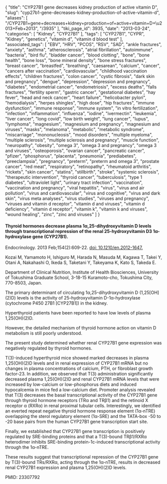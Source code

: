 {
    "title": "CYP27B1 gene decreases kidney production of active vitamin D",
    "slug": "cyp27b1-gene-decreases-kidney-production-of-active-vitamin-d",
    "aliases": [
        "/CYP27B1+gene+decreases+kidney+production+of+active+vitamin+D+\u2013+Feb+2013",
        "/3935"
    ],
    "tiki_page_id": 3935,
    "date": "2013-03-24",
    "categories": [
        "Kidney",
        "CYP27B1"
    ],
    "tags": [
        "CYP27B1",
        "CYPR",
        "Kidney",
        "genetics",
        "vitamin d",
        "vitamin d blood test"
    ],
    "associated_tags": [
        "EBV",
        "HRV",
        "PCOS",
        "RSV",
        "SAD",
        "ankle fractures",
        "anxiety",
        "asthma",
        "atherosclerosis",
        "atrial fibrillation",
        "autoimmune",
        "bacteria",
        "bird flu",
        "bladder cancer",
        "blood clotting",
        "bone",
        "bone health",
        "bone loss",
        "bone mineral density",
        "bone stress fractures",
        "breast cancer",
        "breastfed",
        "breathing",
        "caesarean",
        "calcium",
        "cancer",
        "cancers after vaccination",
        "cardiovascular",
        "childhood vaccination effects",
        "children fractures",
        "colon cancer",
        "cystic fibrosis",
        "dark skin and pregnancy",
        "dengue",
        "depression",
        "depression and pregnancy",
        "diabetes",
        "endometrial cancer",
        "endometriosis",
        "excess deaths",
        "falls fractures",
        "fertility sperm",
        "gastric cancer",
        "gestational diabetes",
        "hay fever",
        "head and neck cancer",
        "heart failure",
        "helicobacter pylori",
        "hemodialysis",
        "herpes shingles",
        "high dose",
        "hip fractures",
        "immune dysfunction",
        "immune response",
        "immune system",
        "in vitro fertilization",
        "infection",
        "inflammation",
        "influenza",
        "iodine",
        "ivermectin",
        "leukemia",
        "liver cancer",
        "long covid",
        "low birth weight",
        "lung cancer",
        "lupus",
        "lymphoma",
        "magnesium",
        "magnesium and pregnancy",
        "magnesium and viruses",
        "masks",
        "melanoma",
        "metabolic",
        "metabolic syndrome",
        "miscarriage",
        "mononucleosis",
        "mood disorders",
        "multiple myeloma",
        "multiple sclerosis",
        "multiple sclerosis and pregnancy",
        "muscle function",
        "neuropathy",
        "obesity",
        "omega 3",
        "omega 3 and pregnancy",
        "omega 3 and viruses",
        "osteoporosis",
        "ovarian cancer",
        "pancreatic cancer",
        "pfizer",
        "phosphorus",
        "placenta",
        "pneumonia",
        "prediabetes",
        "preeclampsia",
        "pregnancy",
        "preterm",
        "preterm and omega 3",
        "prostate cancer",
        "red meat",
        "respiratory",
        "retinopathy",
        "rheumatoid arthritis",
        "rickets",
        "skin cancer",
        "statins",
        "stillbirth",
        "stroke",
        "systemic sclerosis",
        "therapeutic intervention",
        "thyroid cancer",
        "tuberculosis",
        "type 1 diabetes",
        "ultraviolet light",
        "urinary tract infection",
        "vaccination",
        "vaccination and pregnancy",
        "viral hepatitis",
        "virus",
        "virus and air pollution",
        "virus and cardiovascular",
        "virus and cognitive",
        "virus and dark skin",
        "virus meta analyses",
        "virus studies",
        "viruses and pregnancy",
        "viruses and vitamin d receptor",
        "vitamin d and viruses",
        "vitamin d deficiency",
        "vitamin d receptor",
        "vitamin k",
        "vitamin k and viruses",
        "wound healing",
        "zinc",
        "zinc and viruses"
    ]
}


#### Thyroid hormones decrease plasma 1α,25-dihydroxyvitamin D levels through transcriptional repression of the renal 25-hydroxyvitamin D3 1α-hydroxylase gene (CYP27B1).

Endocrinology. 2013 Feb;154(2):609-22. [doi: 10.1210/en.2012-1647.](https://doi.org/10.1210/en.2012-1647.) 

Kozai M, Yamamoto H, Ishiguro M, Harada N, Masuda M, Kagawa T, Takei Y, Otani A, Nakahashi O, Ikeda S, Taketani Y, Takeyama K, Kato S, Takeda E.

Department of Clinical Nutrition, Institute of Health Biosciences, University of Tokushima Graduate School, 3-18-15 Kuramoto-cho, Tokushima City, 770-8503, Japan.

The primary determinant of circulating 1α,25-dihydroxyvitamin D (1,25<span>[OH]</span>(2)D) levels is the activity of 25-hydroxyvitamin D-1α-hydroxylase (cytochrome P450 27B1 <span>[CYP27B1]</span>) in the kidney. 

Hyperthyroid patients have been reported to have low levels of plasma 1,25(OH)(2)D. 

However, the detailed mechanism of thyroid hormone action on vitamin D metabolism is still poorly understood. 

The present study determined whether renal CYP27B1 gene expression was negatively regulated by thyroid hormones. 

T(3)-induced hyperthyroid mice showed marked decreases in plasma 1,25(OH)(2)D levels and in renal expression of CYP27B1 mRNA but no changes in plasma concentrations of calcium, PTH, or fibroblast growth factor-23. In addition, we observed that T(3) administration significantly decreased plasma 1,25(OH)(2)D and renal CYP27B1 mRNA levels that were increased by low-calcium or low-phosphorus diets and induced hypocalcemia in mice fed a low-calcium diet. Promoter analysis revealed that T(3) decreases the basal transcriptional activity of the CYP27B1 gene through thyroid hormone receptors (TRα and TRβ1) and the retinoid X receptor α (RXRα) in renal proximal tubular cells. Interestingly, we identified an everted repeat negative thyroid hormone response element (1α-nTRE) overlapping the sterol regulatory element (1α-SRE) and the TATA-box -50 to -20 base pairs from the human CYP27B1 gene transcription start site. 

Finally, we established that CYP27B1 gene transcription is positively regulated by SRE-binding proteins and that a T(3)-bound TRβ1/RXRα heterodimer inhibits SRE-binding protein-1c-induced transcriptional activity through the 1α-nTRE. 

These results suggest that transcriptional repression of the CYP27B1 gene by T(3)-bound TRs/RXRα, acting through the 1α-nTRE, results in decreased renal CYP27B1 expression and plasma 1,25(OH)(2)D levels.

PMID:    23307792